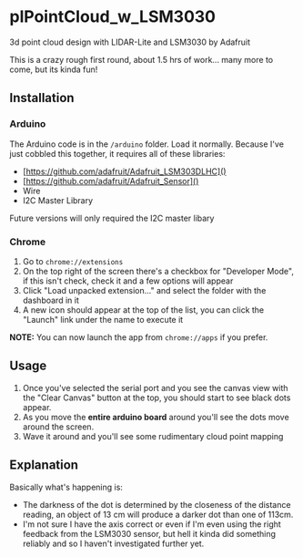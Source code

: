 # plPointCloud_w_LSM3030
3d point cloud design with LIDAR-Lite and LSM3030 by Adafruit

This is a crazy rough first round, about 1.5 hrs of work... many more to come, but its kinda fun!

## Installation

### Arduino
The Arduino code is in the ```/arduino``` folder. Load it normally. Because I've just cobbled this together, it requires all of these libraries:

- [https://github.com/adafruit/Adafruit_LSM303DLHC]()
- [https://github.com/adafruit/Adafruit_Sensor]()
- Wire
- I2C Master Library

Future versions will only required the I2C master libary

### Chrome
1. Go to ```chrome://extensions``` 
2. On the top right of the screen there's a checkbox for "Developer Mode", if this isn't check, check it and a few options will appear
3. Click "Load unpacked extension..." and select the folder with the dashboard in it
4. A new icon should appear at the top of the list, you can click the "Launch" link under the name to execute it

**NOTE:** You can now launch the app from ```chrome://apps``` if you prefer. 

## Usage

1. Once you've selected the serial port and you see the canvas view with the "Clear Canvas" button at the top, you should start to see black dots appear. 
2. As you move the **entire arduino board** around you'll see the dots move around the screen. 
3. Wave it around and you'll see some rudimentary cloud point mapping

## Explanation

Basically what's happening is:

- The darkness of the dot is determined by the closeness of the distance reading, an object of 13 cm will produce a darker dot than one of 113cm. 
- I'm not sure I have the axis correct or even if I'm even using the right feedback from the LSM3030 sensor, but hell it kinda did something reliably and so I haven't investigated further yet. 
